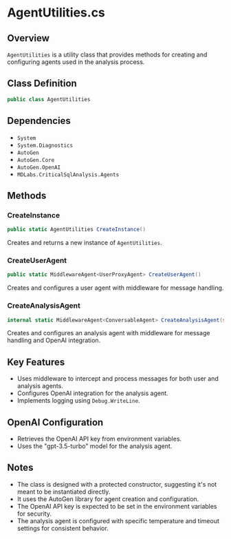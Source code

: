 # AgentUtilities.cs

## Overview
`AgentUtilities` is a utility class that provides methods for creating and configuring agents used in the analysis process.

## Class Definition
```csharp
public class AgentUtilities
```

## Dependencies
- `System`
- `System.Diagnostics`
- `AutoGen`
- `AutoGen.Core`
- `AutoGen.OpenAI`
- `MDLabs.CriticalSqlAnalysis.Agents`

## Methods

### CreateInstance
```csharp
public static AgentUtilities CreateInstance()
```
Creates and returns a new instance of `AgentUtilities`.

### CreateUserAgent
```csharp
public static MiddlewareAgent<UserProxyAgent> CreateUserAgent()
```
Creates and configures a user agent with middleware for message handling.

### CreateAnalysisAgent
```csharp
internal static MiddlewareAgent<ConversableAgent> CreateAnalysisAgent(string systemPrompt)
```
Creates and configures an analysis agent with middleware for message handling and OpenAI integration.

## Key Features
- Uses middleware to intercept and process messages for both user and analysis agents.
- Configures OpenAI integration for the analysis agent.
- Implements logging using `Debug.WriteLine`.

## OpenAI Configuration
- Retrieves the OpenAI API key from environment variables.
- Uses the "gpt-3.5-turbo" model for the analysis agent.

## Notes
- The class is designed with a protected constructor, suggesting it's not meant to be instantiated directly.
- It uses the AutoGen library for agent creation and configuration.
- The OpenAI API key is expected to be set in the environment variables for security.
- The analysis agent is configured with specific temperature and timeout settings for consistent behavior.